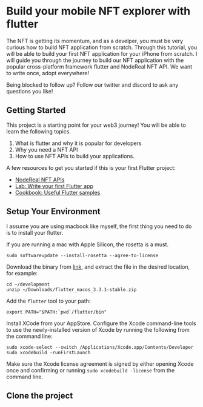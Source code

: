 # Build your mobile NFT explorer with flutter

The NFT is getting its momentum, and as a develper, you must be very curious how to  build NFT application from scratch. Through this tutorial, you will be able to build your first NFT application for your iPhone from scratch. I will guide you through the journey to build our NFT application with the popular cross-platform framework flutter and NodeReal NFT API. We want to write once, adopt everywhere!

Being blocked to follow up? Follow our twitter and discord to ask any questions you like!

## Getting Started

This project is a starting point for your web3 journey! You will be able to learn the following topics.

1. What is flutter and why it is popular for developers
2. Why you need a NFT API
3. How to use NFT APIs to build your applications.

A few resources to get you started if this is your first Flutter project:

- [NodeReal NFT APIs](https://docs.nodereal.io/nodereal/meganode/api-docs/enhanced-api/nft-api)
- [Lab: Write your first Flutter app](https://docs.flutter.dev/get-started/codelab)
- [Cookbook: Useful Flutter samples](https://docs.flutter.dev/cookbook)

## Setup Your Environment

I assume you are using macbook like myself, the first thing you need to do is to install your flutter. 

If you are running a mac with Apple Silicon, the rosetta is a must. 

```shell
sudo softwareupdate --install-rosetta --agree-to-license
```

Download the binary from [link](https://storage.googleapis.com/flutter_infra_release/releases/stable/macos/flutter_macos_arm64_3.3.1-stable.zip), and extract the file in the desired location, for example:

```shell
cd ~/development
unzip ~/Downloads/flutter_macos_3.3.1-stable.zip
```

Add the `flutter` tool to your path:

```shell
export PATH="$PATH:`pwd`/flutter/bin"
```

Install XCode from your AppStore. Configure the Xcode command-line tools to use the newly-installed version of Xcode by running the following from the command line:

```shell
sudo xcode-select --switch /Applications/Xcode.app/Contents/Developer
sudo xcodebuild -runFirstLaunch
```

Make sure the Xcode license agreement is signed by either opening Xcode once and confirming or running `sudo xcodebuild -license` from the command line.

## Clone the project





